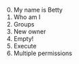 0. My name is Betty
1. Who am I
2. Groups
3. New owner
4. Empty!
5. Execute
6. Multiple permissions 
